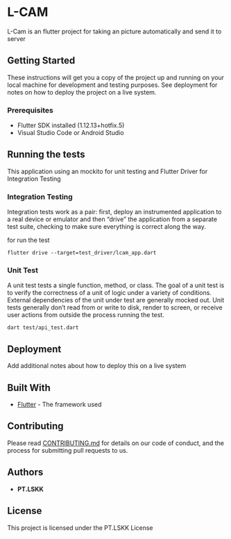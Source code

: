 # L-CAM

L-Cam is an flutter project for taking an picture automatically and send it to server

## Getting Started

These instructions will get you a copy of the project up and running on your local machine for development and testing purposes. See deployment for notes on how to deploy the project on a live system.

### Prerequisites

* Flutter SDK installed (1.12.13+hotfix.5)
* Visual Studio Code or Android Studio

## Running the tests

This application using an mockito for unit testing and Flutter Driver for Integration Testing

### Integration Testing

Integration tests work as a pair: first, deploy an instrumented application to a real device or emulator and then “drive” the application from a separate test suite, checking to make sure everything is correct along the way.

for run the test

```
flutter drive --target=test_driver/lcam_app.dart
```

### Unit Test

A unit test tests a single function, method, or class. The goal of a unit test is to verify the correctness of a unit of logic under a variety of conditions. External dependencies of the unit under test are generally mocked out. Unit tests generally don’t read from or write to disk, render to screen, or receive user actions from outside the process running the test.


```
dart test/api_test.dart
```

## Deployment

Add additional notes about how to deploy this on a live system

## Built With

* [Flutter](https://flutter.dev/) - The framework used

## Contributing

Please read [CONTRIBUTING.md](https://gist.github.com/PurpleBooth/b24679402957c63ec426) for details on our code of conduct, and the process for submitting pull requests to us.

## Authors

* **PT.LSKK**

## License

This project is licensed under the PT.LSKK License
